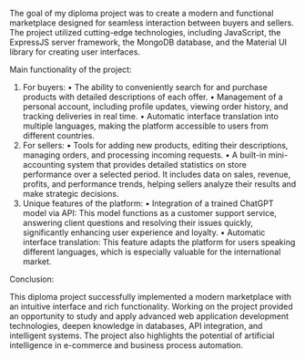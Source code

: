 The goal of my diploma project was to create a modern and functional marketplace designed for 
seamless interaction between buyers and sellers. The project utilized cutting-edge technologies, 
including JavaScript, the ExpressJS server framework, the MongoDB database, and the Material UI library for creating user interfaces.

Main functionality of the project:
 1. For buyers:
 • The ability to conveniently search for and purchase products with detailed descriptions of each offer.
 • Management of a personal account, including profile updates, viewing order history, and tracking deliveries in real time.
 • Automatic interface translation into multiple languages, making the platform accessible to users from different countries.
 2. For sellers:
 • Tools for adding new products, editing their descriptions, managing orders, and processing incoming requests.
 • A built-in mini-accounting system that provides detailed statistics on store performance over a selected period. It includes data on sales, revenue, profits, and performance trends, helping sellers analyze their results and make strategic decisions.
 3. Unique features of the platform:
 • Integration of a trained ChatGPT model via API: This model functions as a customer support service, answering client questions and resolving their issues quickly, significantly enhancing user experience and loyalty.
 • Automatic interface translation: This feature adapts the platform for users speaking different languages, which is especially valuable for the international market.

Conclusion:

This diploma project successfully implemented a modern marketplace with an intuitive interface and rich functionality. Working on the project provided
an opportunity to study and apply advanced web application development technologies, deepen knowledge in databases, API integration, and intelligent systems.
The project also highlights the potential of artificial intelligence in e-commerce and business process automation.
